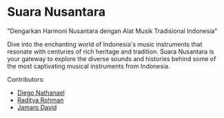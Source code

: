 # Suara Nusantara
"Dengarkan Harmoni Nusantara dengan Alat Musik Tradisional Indonesia"

Dive into the enchanting world of Indonesia's music instruments that resonate with centuries of rich heritage and tradition. Suara Nusantara is your gateway to explore the diverse sounds and histories behind some of the most captivating musical instruments from Indonesia.

Contributors:
- [Diego Nathanael](https://github.com/DiegoNathanael)
- [Raditya Rohman](https://github.com/RadityaRohman)
- [Jamaro David](https://github.com/jamarodavid)
